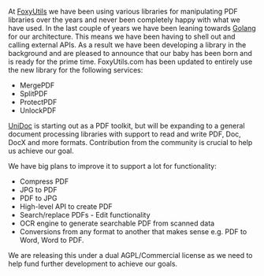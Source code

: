 At [FoxyUtils](https://foxyutils.com) we have been using various libraries for manipulating PDF libraries
over the years and never been completely happy with what we have used. In the last couple of years we
have been leaning towards [Golang](https://golang.org) for our architecture. This means we have been having
to shell out and calling external APIs. As a result we have been developing a library in the background and
are pleased to announce that our baby has been born and is ready for the prime time. FoxyUtils.com has been
updated to entirely use the new library for the following services:

 * MergePDF
 * SplitPDF
 * ProtectPDF
 * UnlockPDF

[UniDoc](http://unidoc.io) is starting out as a PDF toolkit, but will be expanding to a general document
processing libraries with support to read and write PDF, Doc, DocX and more formats. Contribution from the
community is crucial to help us achieve our goal.

We have big plans to improve it to support a lot for functionality:

 * Compress PDF
 * JPG to PDF
 * PDF to JPG
 * High-level API to create PDF
 * Search/replace PDFs - Edit functionality
 * OCR engine to generate searchable PDF from scanned data
 * Conversions from any format to another that makes sense e.g. PDF to Word, Word to PDF.

We are releasing this under a dual AGPL/Commercial license as we need to help fund further development to
achieve our goals.
